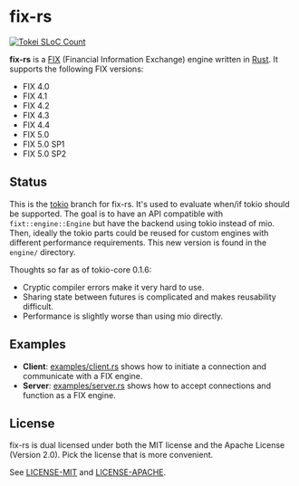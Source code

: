 # fix-rs

[![Tokei SLoC Count](https://tokei.rs/b1/github/jbendig/fix-rs)](https://github.com/jbendig/fix-rs)

**fix-rs** is a [FIX](http://www.fixtradingcommunity.org/) (Financial Information Exchange) engine written in [Rust](https://www.rust-lang.org/). It supports the following FIX versions:

- FIX 4.0
- FIX 4.1
- FIX 4.2
- FIX 4.3
- FIX 4.4
- FIX 5.0
- FIX 5.0 SP1
- FIX 5.0 SP2

## Status

This is the [tokio](https://tokio.rs) branch for fix-rs. It's used to evaluate when/if tokio should be supported. The goal is to have an API compatible with `fixt::engine::Engine` but have the backend using tokio instead of mio. Then, ideally the tokio parts could be reused for custom engines with different performance requirements. This new version is found in the `engine/` directory.

Thoughts so far as of tokio-core 0.1.6:

- Cryptic compiler errors make it very hard to use.
- Sharing state between futures is complicated and makes reusability difficult.
- Performance is slightly worse than using mio directly.

## Examples

- **Client**: [examples/client.rs](examples/client.rs) shows how to initiate a connection and communicate with a FIX engine.
- **Server**: [examples/server.rs](examples/server.rs) shows how to accept connections and function as a FIX engine.

## License

fix-rs is dual licensed under both the MIT license and the Apache License (Version 2.0). Pick the license that is more convenient.

See [LICENSE-MIT](LICENSE-MIT) and [LICENSE-APACHE](LICENSE-APACHE).
